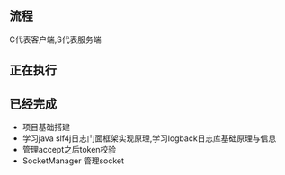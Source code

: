 ## 流程
C代表客户端,S代表服务端




## 正在执行



## 已经完成
* 项目基础搭建
* 学习java slf4j日志门面框架实现原理,学习logback日志库基础原理与信息
* 管理accept之后token校验
* SocketManager 管理socket
